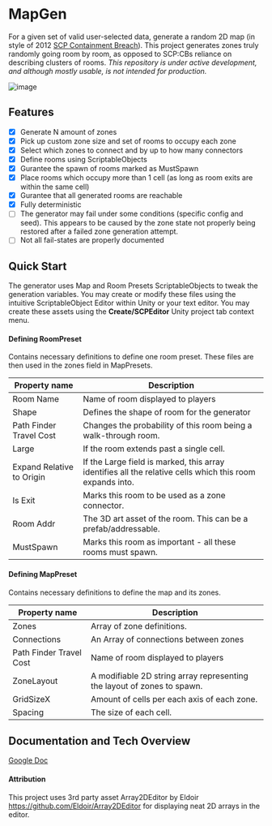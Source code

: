 # MapGen

For a given set of valid user-selected data, generate a random 2D map (in style of 2012 [SCP Containment Breach](https://github.com/Regalis11/scpcb)). This project generates zones truly randomly going room by room, as opposed to SCP:CBs reliance on describing clusters of rooms.
*This repository is under active development, and although mostly usable, is not intended for production.*

![image](https://user-images.githubusercontent.com/22917863/232846068-3ee4f28c-2c7d-433a-9555-9570d819ec3a.png)


## Features

 - [x] Generate N amount of zones
 - [x] Pick up custom zone size and set of rooms to occupy each zone
 - [x] Select which zones to connect and by up to how many connectors
 - [x] Define rooms using ScriptableObjects
 - [x] Gurantee the spawn of rooms marked as MustSpawn
 - [x] Place rooms which occupy more than 1 cell (as long as room exits are within the same cell)
 - [x] Gurantee that all generated rooms are reachable
 - [x] Fully deterministic
 - [ ] The generator may fail under some conditions (specific config and seed). This appears to be caused by the zone state not properly being restored after a failed zone generation attempt. 
 - [ ] Not all fail-states are properly documented

## Quick Start
The generator uses Map and Room Presets ScriptableObjects to tweak the generation variables. You may create or modify these files using the intuitive ScriptableObject Editor within Unity or your text editor. You may create these assets using the **Create/SCPEditor** Unity project tab context menu.

#### Defining RoomPreset
Contains necessary definitions to define one room preset. These files are then used in the zones field in MapPresets.

|Property name|Description  |
|--|--|
| Room Name | Name of room displayed to players |
| Shape | Defines the shape of room for the generator |
| Path Finder Travel Cost | Changes the probability of this room being a walk-through room. |
| Large | If the room extends past a single cell. |
| Expand Relative to Origin | If the Large field is marked, this array identifies all the relative cells which this room expands into. |
|Is Exit | Marks this room to be used as a zone connector. |
|Room Addr | The 3D art asset of the room. This can be a prefab/addressable. |
|MustSpawn | Marks this room as important - all these rooms must spawn. |



#### Defining MapPreset
Contains necessary definitions to define the map and its zones.

|Property name|Description  |
|--|--|
| Zones | Array of zone definitions. |
| Connections | An Array of connections between zones |
| Path Finder Travel Cost | Name of room displayed to players |
| ZoneLayout | A modifiable 2D string array representing the layout of zones to spawn. |
| GridSizeX | Amount of cells per each axis of each zone. |
| Spacing | The size of each cell. |



## Documentation and Tech Overview
[Google Doc](https://docs.google.com/document/d/1rY4tgInwJ9if1UFdFK7_NyAuGlZ8Y0QX9g3KuYgEy9A/edit?usp=sharing)

#### Attribution
This project uses 3rd party asset Array2DEditor by Eldoir https://github.com/Eldoir/Array2DEditor for displaying neat 2D arrays in the editor.

